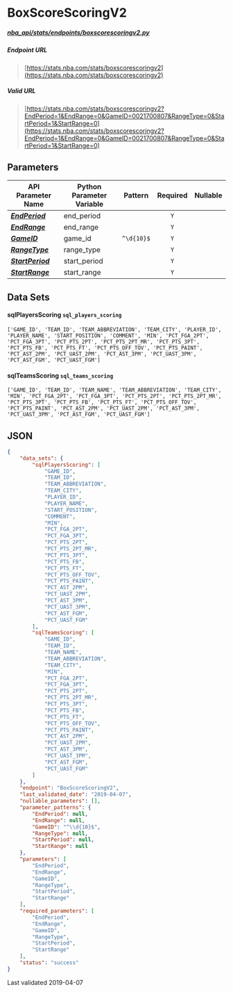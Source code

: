 # BoxScoreScoringV2
##### [nba_api/stats/endpoints/boxscorescoringv2.py](https://github.com/swar/nba_api/blob/master/nba_api/stats/endpoints/boxscorescoringv2.py)

##### Endpoint URL
>[https://stats.nba.com/stats/boxscorescoringv2](https://stats.nba.com/stats/boxscorescoringv2)

##### Valid URL
>[https://stats.nba.com/stats/boxscorescoringv2?EndPeriod=1&EndRange=0&GameID=0021700807&RangeType=0&StartPeriod=1&StartRange=0](https://stats.nba.com/stats/boxscorescoringv2?EndPeriod=1&EndRange=0&GameID=0021700807&RangeType=0&StartPeriod=1&StartRange=0)

## Parameters
API Parameter Name | Python Parameter Variable | Pattern | Required | Nullable
------------ | ------------ | :-----------: | :---: | :---:
[_**EndPeriod**_](https://github.com/swar/nba_api/blob/master/docs/nba_api/stats/library/parameters.md#EndPeriod) | end_period |  | `Y` |  | 
[_**EndRange**_](https://github.com/swar/nba_api/blob/master/docs/nba_api/stats/library/parameters.md#EndRange) | end_range |  | `Y` |  | 
[_**GameID**_](https://github.com/swar/nba_api/blob/master/docs/nba_api/stats/library/parameters.md#GameID) | game_id | `^\d{10}$` | `Y` |  | 
[_**RangeType**_](https://github.com/swar/nba_api/blob/master/docs/nba_api/stats/library/parameters.md#RangeType) | range_type |  | `Y` |  | 
[_**StartPeriod**_](https://github.com/swar/nba_api/blob/master/docs/nba_api/stats/library/parameters.md#StartPeriod) | start_period |  | `Y` |  | 
[_**StartRange**_](https://github.com/swar/nba_api/blob/master/docs/nba_api/stats/library/parameters.md#StartRange) | start_range |  | `Y` |  | 

## Data Sets
#### sqlPlayersScoring `sql_players_scoring`
```text
['GAME_ID', 'TEAM_ID', 'TEAM_ABBREVIATION', 'TEAM_CITY', 'PLAYER_ID', 'PLAYER_NAME', 'START_POSITION', 'COMMENT', 'MIN', 'PCT_FGA_2PT', 'PCT_FGA_3PT', 'PCT_PTS_2PT', 'PCT_PTS_2PT_MR', 'PCT_PTS_3PT', 'PCT_PTS_FB', 'PCT_PTS_FT', 'PCT_PTS_OFF_TOV', 'PCT_PTS_PAINT', 'PCT_AST_2PM', 'PCT_UAST_2PM', 'PCT_AST_3PM', 'PCT_UAST_3PM', 'PCT_AST_FGM', 'PCT_UAST_FGM']
```

#### sqlTeamsScoring `sql_teams_scoring`
```text
['GAME_ID', 'TEAM_ID', 'TEAM_NAME', 'TEAM_ABBREVIATION', 'TEAM_CITY', 'MIN', 'PCT_FGA_2PT', 'PCT_FGA_3PT', 'PCT_PTS_2PT', 'PCT_PTS_2PT_MR', 'PCT_PTS_3PT', 'PCT_PTS_FB', 'PCT_PTS_FT', 'PCT_PTS_OFF_TOV', 'PCT_PTS_PAINT', 'PCT_AST_2PM', 'PCT_UAST_2PM', 'PCT_AST_3PM', 'PCT_UAST_3PM', 'PCT_AST_FGM', 'PCT_UAST_FGM']
```


## JSON
```json
{
    "data_sets": {
        "sqlPlayersScoring": [
            "GAME_ID",
            "TEAM_ID",
            "TEAM_ABBREVIATION",
            "TEAM_CITY",
            "PLAYER_ID",
            "PLAYER_NAME",
            "START_POSITION",
            "COMMENT",
            "MIN",
            "PCT_FGA_2PT",
            "PCT_FGA_3PT",
            "PCT_PTS_2PT",
            "PCT_PTS_2PT_MR",
            "PCT_PTS_3PT",
            "PCT_PTS_FB",
            "PCT_PTS_FT",
            "PCT_PTS_OFF_TOV",
            "PCT_PTS_PAINT",
            "PCT_AST_2PM",
            "PCT_UAST_2PM",
            "PCT_AST_3PM",
            "PCT_UAST_3PM",
            "PCT_AST_FGM",
            "PCT_UAST_FGM"
        ],
        "sqlTeamsScoring": [
            "GAME_ID",
            "TEAM_ID",
            "TEAM_NAME",
            "TEAM_ABBREVIATION",
            "TEAM_CITY",
            "MIN",
            "PCT_FGA_2PT",
            "PCT_FGA_3PT",
            "PCT_PTS_2PT",
            "PCT_PTS_2PT_MR",
            "PCT_PTS_3PT",
            "PCT_PTS_FB",
            "PCT_PTS_FT",
            "PCT_PTS_OFF_TOV",
            "PCT_PTS_PAINT",
            "PCT_AST_2PM",
            "PCT_UAST_2PM",
            "PCT_AST_3PM",
            "PCT_UAST_3PM",
            "PCT_AST_FGM",
            "PCT_UAST_FGM"
        ]
    },
    "endpoint": "BoxScoreScoringV2",
    "last_validated_date": "2019-04-07",
    "nullable_parameters": [],
    "parameter_patterns": {
        "EndPeriod": null,
        "EndRange": null,
        "GameID": "^\\d{10}$",
        "RangeType": null,
        "StartPeriod": null,
        "StartRange": null
    },
    "parameters": [
        "EndPeriod",
        "EndRange",
        "GameID",
        "RangeType",
        "StartPeriod",
        "StartRange"
    ],
    "required_parameters": [
        "EndPeriod",
        "EndRange",
        "GameID",
        "RangeType",
        "StartPeriod",
        "StartRange"
    ],
    "status": "success"
}
```

Last validated 2019-04-07